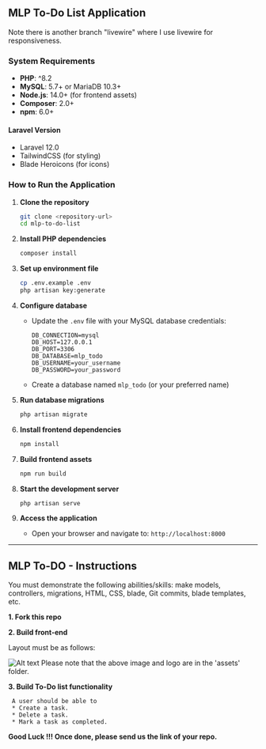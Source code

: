 ## MLP To-Do List Application

Note there is another branch "livewire" where I use livewire for responsiveness.

### System Requirements

- **PHP**: ^8.2
- **MySQL**: 5.7+ or MariaDB 10.3+
- **Node.js**: 14.0+ (for frontend assets)
- **Composer**: 2.0+
- **npm**: 6.0+

#### Laravel Version
- Laravel 12.0
- TailwindCSS (for styling)
- Blade Heroicons (for icons)

### How to Run the Application

1. **Clone the repository**
   ```bash
   git clone <repository-url>
   cd mlp-to-do-list
   ```

2. **Install PHP dependencies**
   ```bash
   composer install
   ```

3. **Set up environment file**
   ```bash
   cp .env.example .env
   php artisan key:generate
   ```

4. **Configure database**
   - Update the `.env` file with your MySQL database credentials:
     ```
     DB_CONNECTION=mysql
     DB_HOST=127.0.0.1
     DB_PORT=3306
     DB_DATABASE=mlp_todo
     DB_USERNAME=your_username
     DB_PASSWORD=your_password
     ```
   - Create a database named `mlp_todo` (or your preferred name)

5. **Run database migrations**
   ```bash
   php artisan migrate
   ```

6. **Install frontend dependencies**
   ```bash
   npm install
   ```

7. **Build frontend assets**
   ```bash
   npm run build
   ```

8. **Start the development server**
   ```bash
   php artisan serve
   ```

9. **Access the application**
   - Open your browser and navigate to: `http://localhost:8000`

---

## MLP To-DO - Instructions

You must demonstrate the following abilities/skills: make models, controllers, migrations, HTML, CSS, blade, Git commits, blade templates, etc. 

**1. Fork this repo**

**2. Build front-end**

   Layout must be as follows:
   
   ![Alt text](assets/site-layout.png?raw=true "Title")
   Please note that the above image and logo are in the 'assets' folder.

**3. Build To-Do list functionality** 

     A user should be able to
     * Create a task.
     * Delete a task.
     * Mark a task as completed.
     

**Good Luck !!! Once done, please send us the link of your repo.**
